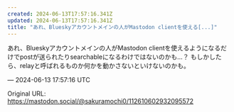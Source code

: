 ```yaml
---
created: 2024-06-13T17:57:16.341Z
updated: 2024-06-13T17:57:16.341Z
title: "あれ、Blueskyアカウントメインの人がMastodon clientを使える[...]"
---
```


<p>あれ、Blueskyアカウントメインの人がMastodon clientを使えるようになるだけでpostが送られたりsearchableになるわけではないのかも…？ もしかしたら、relayと呼ばれるものか何かを動かさないといけないのかも。</p>

&mdash; 2024-06-13 17:57:16 UTC

Original URL: https://mastodon.social/@sakuramochi0/112610602932095572
